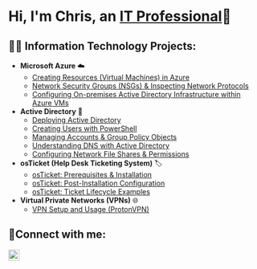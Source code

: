 <h1>Hi, I'm Chris, an <a href="https://linkedin.com/in/chrisr01">IT Professional</a>🙂</h1>

<h2>👨‍💻 Information Technology Projects:</h2>

- <b>Microsoft Azure</b> ☁️
   - [Creating Resources (Virtual Machines) in Azure](https://github.com/cyberchris01/azure-resources)
   - [Network Security Groups (NSGs) & Inspecting Network Protocols](https://github.com/cyberchris01/azure-network-protocols)
   - [Configuring On-premises Active Directory Infrastructure within Azure VMs](https://github.com/cyberchris01/configure-ad)
- <b>Active Directory</b> 🔐
  - [Deploying Active Directory](https://github.com/cyberchris01/ad-deploy)
  - [Creating Users with PowerShell](https://github.com/cyberchris01/ad-users-powershell)
  - [Managing Accounts & Group Policy Objects](https://github.com/cyberchris01/ad-group-policy-accounts)
  - [Understanding DNS with Active Directory](https://github.com/cyberchris01/ad-dns)
  - [Configuring Network File Shares & Permissions](https://github.com/cyberchris01/ad-netshares-permissions)
- <b>osTicket (Help Desk Ticketing System)</b> 🏷️
  - [osTicket: Prerequisites & Installation](https://github.com/cyberchris01/osticket-prereqs)
  - [osTicket: Post-Installation Configuration](https://github.com/cyberchris01/post-install-config)
  - [osTicket: Ticket Lifecycle Examples](https://github.com/cyberchris01/ticket-lifecycle)
- <b>Virtual Private Networks (VPNs)</b> 🌐
  - [VPN Setup and Usage (ProtonVPN)](https://github.com/cyberchris01/vpn-setup-usage)
<h2>🤳Connect with me:</h2>

[<img align="left" alt="Josh | LinkedIn" width="22px" src="https://cdn.jsdelivr.net/npm/simple-icons@v3/icons/linkedin.svg" />][linkedin]

[linkedin]: https://linkedin.com/in/chrisr01
